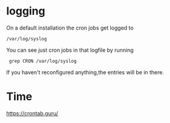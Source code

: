 # logging
On a default installation the cron jobs get logged to

```Shell
/var/log/syslog
```

You can see just cron jobs in that logfile by running

```Shell
 grep CRON /var/log/syslog
 ```
 
If you haven't reconfigured anything,the entries will be in there.

# Time
https://crontab.guru/